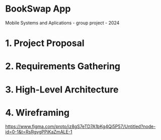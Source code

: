 # BookSwap App
Mobile Systems and Aplications - group project - 2024

# 1. Project Proposal

# 2. Requirements Gathering

# 3. High-Level Architecture

# 4. Wireframing
https://www.figma.com/proto/iz8gS7eTD7A1bKg4Qi5P57/Untitled?node-id=0-1&t=RsRgvgPPiKaZmALE-1
